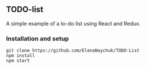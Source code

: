 ## TODO-list

A simple example of a to-do list using React and Redux.

### Installation and setup

```
git clone https://github.com/ElenaNaychuk/TODO-List
npm install
npm start
```
